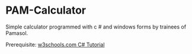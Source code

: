 # PAM-Calculator
Simple calculator programmed with c # and windows forms by trainees of Pamasol.

Prerequisite: [w3schools.com C# Tutorial](https://www.w3schools.com/cs/)
